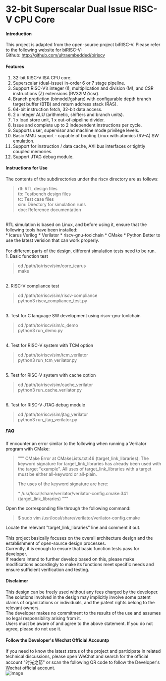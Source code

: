 # 32-bit Superscalar Dual Issue RISC-V CPU Core

#### Introduction
This project is adapted from the open-source project biRISC-V. Please refer to the following website for biRISC-V: <br>
Github: http://github.com/ultraembedded/biriscv <br>

#### Features 

1.  32-bit RISC-V ISA CPU core. 
2.  Superscalar (dual-issue) in-order 6 or 7 stage pipeline.
3.  Support RISC-V’s integer (I), multiplication and division (M), and CSR instructions (Z) extensions (RV32IMZicsr).
4.  Branch prediction (bimodel/gshare) with configurable depth branch target buffer (BTB) and return address stack (RAS).
5.  64-bit instruction fetch, 32-bit data access.
6.  2 x integer ALU (arithmetic, shifters and branch units).
7.  1 x load store unit, 1 x out-of-pipeline divider.
8.  Issue and complete up to 2 independent instructions per cycle.
9.  Supports user, supervisor and machine mode privilege levels.
11. Basic MMU support - capable of booting Linux with atomics (RV-A) SW emulation.
12. Support for instruction / data cache, AXI bus interfaces or tightly coupled memories.
13. Support JTAG debug module.

#### Instructions for Use

The contents of the subdirectories under the riscv directory are as follows: <br>
<blockquote>
rtl: RTL design files<br>
tb:  Testbench design files<br>
tc:  Test case files<br>
sim: Directory for simulation runs<br>
doc: Reference documentation<br>
</blockquote>
<br>
RTL simulation is based on Linux, and before using it, ensure that the following tools have been installed: <br>
* Icarus Verilog 
* Verilator 
* riscv-gnu-toolchain 
* CMake 
* Python 
Better to use the latest verision that can work properly. <br>
<br>
For different parts of the design, different simulation tests need to be run. <br>
1. Basic function test
<blockquote>
cd /path/to/riscv/sim/core_icarus <br>
make 
</blockquote>
<br>
2. RISC-V compliance test
<blockquote>
cd /path/to/riscv/sim/riscv-compliance <br>
python3 riscv_compliance_test.py 
</blockquote>
<br>
3. Test for C language SW development using riscv-gnu-toolchain
<blockquote>
cd /path/to/riscv/sim/c_demo <br>
python3 run_demo.py 
</blockquote>
<br>
4. Test for RISC-V system with TCM option
<blockquote>
cd /path/to/riscv/sim/tcm_verilator <br>
python3 run_tcm_verilator.py 
</blockquote>
<br>
5. Test for RISC-V system with cache option
<blockquote>
cd /path/to/riscv/sim/cache_verilator <br>
python3 run_cache_verilator.py 
</blockquote>
<br>
6. Test for RISC-V JTAG debug module
<blockquote>
cd /path/to/riscv/sim/jtag_verilator <br>
python3 run_jtag_verilator.py 
</blockquote>

##### FAQ

If encounter an error similar to the following when running a Verilator program with CMake: <br>
<blockquote>
"""
CMake Error at CMakeLists.txt:46 (target_link_libraries):
  The keyword signature for target_link_libraries has already been used with
  the target "example".  All uses of target_link_libraries with a target must
  be either all-keyword or all-plain.

  The uses of the keyword signature are here:

   \* /usr/local/share/verilator/verilator-config.cmake:341 (target_link_libraries)
"""
</blockquote>
Open the corresponding file through the following command: <br>
<blockquote>
$ sudo vim /usr/local/share/verilator/verilator-config.cmake <br>
</blockquote>
Locate the relevant "target_link_libraries" line and comment it out.<br>
<br>
This project basically focuses on the overall architecture design and the establishment of open-source design processes. <br>
Currently, it is enough to ensure that basic function tests pass for developer. <br>
If readers intend to further develop based on this, please make modifications accordingly to make its functions meet specific needs and ensure sufficient verification and testing. <br>

#### Disclaimer

This design can be freely used without any fees charged by the developer. <br>
The solutions involved in the design may implicitly involve some patent claims of organizations or individuals, and the patent rights belong to the relevant owners. <br>
The developer makes no commitment to the results of the use and assumes no legal responsibility arising from it. <br>
Users must be aware of and agree to the above statement. If you do not agree, please do not use it. <br>

#### Follow the Developer's Wechat Official Accountp
If you need to know the latest status of the project and participate in related technical discussions, please open WeChat and search for the official account "时光之箭" or scan the following QR code to follow the Developer's Wechat official account. <br>
![image](https://open.weixin.qq.com/qr/code?username=Arrow-of-Time-zd "时光之箭")




